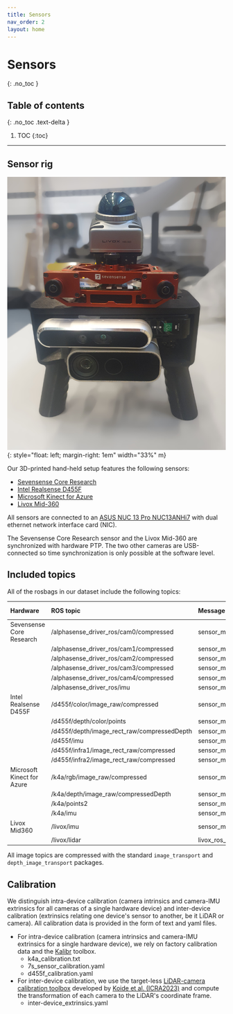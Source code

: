 ```yaml
---
title: Sensors
nav_order: 2
layout: home
---
```


# Sensors
{: .no_toc }

## Table of contents
{: .no_toc .text-delta }

1. TOC
{:toc}

---

## Sensor rig


![Image](../assets/images/dvi-rig.jpg){: style="float: left; margin-right: 1em" width="33%" m}

Our 3D-printed hand-held setup features the following sensors:
- [Sevensense Core Research]
- [Intel Realsense D455F]
- [Microsoft Kinect for Azure]
- [Livox Mid-360]

All sensors are connected to an [ASUS NUC 13 Pro NUC13ANHi7] with dual ethernet network interface card (NIC). 

The Sevensense Core Research sensor and the Livox Mid-360 are synchronized with hardware PTP. The two other cameras are USB-connected so time synchronization is only possible at the software level.

## Included topics

All of the rosbags in our dataset include the following topics:

| Hardware | ROS topic | Message type | Rate (Hz) | 
|:-----------------|:------------------------------|:---|:---|
| Sevensense Core Research           | /alphasense_driver_ros/cam0/compressed | sensor_msgs/CompressedImage | 15 | 
| | /alphasense_driver_ros/cam1/compressed | sensor_msgs/CompressedImage | 15 | 
| | /alphasense_driver_ros/cam2/compressed | sensor_msgs/CompressedImage | 15 | 
| | /alphasense_driver_ros/cam3/compressed | sensor_msgs/CompressedImage | 15 | 
| | /alphasense_driver_ros/cam4/compressed | sensor_msgs/CompressedImage | 15 | 
| | /alphasense_driver_ros/imu | sensor_msgs/Imu | 400 | 
| Intel Realsense D455F | /d455f/color/image_raw/compressed    | sensor_msgs/CompressedImage | 15 | 
| | /d455f/depth/color/points                     | sensor_msgs/PointCloud2    | 15 | 
| | /d455f/depth/image_rect_raw/compressedDepth   | sensor_msgs/CompressedImage| 15 | 
| | /d455f/imu                                    | sensor_msgs/Imu            | 400 | 
| | /d455f/infra1/image_rect_raw/compressed       | sensor_msgs/CompressedImage| 15 | 
| | /d455f/infra2/image_rect_raw/compressed       | sensor_msgs/CompressedImage| 15 |
| Microsoft Kinect for Azure | /k4a/rgb/image_raw/compressed                 | sensor_msgs/CompressedImage| 15 | 
| | /k4a/depth/image_raw/compressedDepth          | sensor_msgs/CompressedImage| 15 |
| | /k4a/points2                                  | sensor_msgs/PointCloud2    | 15 | 
| | /k4a/imu                                      | sensor_msgs/Imu            | 400 |
| Livox Mid360 | /livox/imu                                    | sensor_msgs/Imu           | 400 | 
| | /livox/lidar                                  | livox_ros_driver2/CustomMsg | 10

All image topics are compressed with the standard `image_transport` and `depth_image_transport` packages. 

## Calibration

We distinguish intra-device calibration (camera intrinsics and camera-IMU extrinsics for all cameras of a single hardware device) and inter-device calibration (extrinsics relating one device's sensor to another, be it LiDAR or camera). All calibration data is provided in the form of text and yaml files.

- For intra-device calibration (camera intrinsics and camera-IMU extrinsics for a single hardware device), we rely on factory calibration data and the [Kalibr] toolbox. 
  - k4a_calibration.txt
  - 7s_sensor_calibration.yaml
  - d455f_calibration.yaml
- For inter-device calibration, we use the target-less [LiDAR-camera calibration toolbox] developed by [Koide et al. (ICRA2023)] and compute the transformation of each camera to the LiDAR's coordinate frame.
  - inter-device_extrinsics.yaml



[Sevensense Core Research]: https://www.sevensense.ai/product/core-research
[Intel Realsense D455F]: https://www.intelrealsense.com/depth-camera-d455f/
[Microsoft Kinect for Azure]: https://learn.microsoft.com/en-us/previous-versions/azure/kinect-dk/
[Livox Mid-360]: https://www.livoxtech.com/mid-360
[ASUS NUC 13 Pro NUC13ANHi7]: https://www.asus.com/displays-desktops/nucs/nuc-mini-pcs/asus-nuc-13-pro/

[Kalibr]: https://github.com/ethz-asl/kalibr
[LiDAR-camera calibration toolbox]: https://github.com/koide3/direct_visual_lidar_calibration
[Koide et al. (ICRA2023)]: https://staff.aist.go.jp/k.koide/assets/pdf/icra2023.pdf
